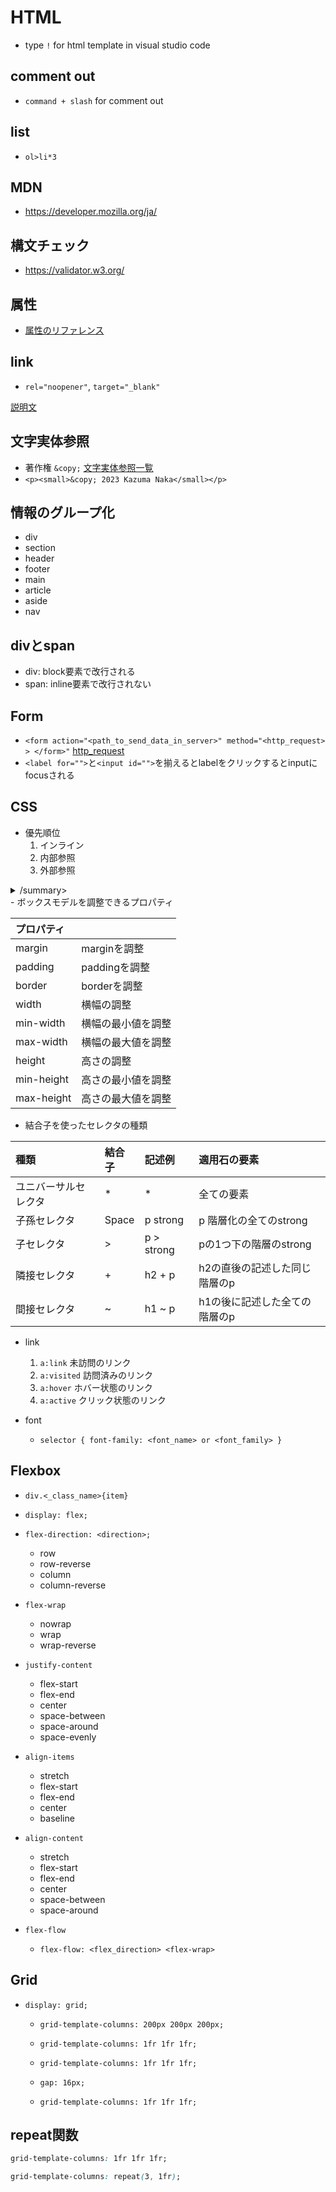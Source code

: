 # HTML
- type `!` for html template in visual studio code
## comment out
- `command + slash` for comment out
## list
- `ol>li*3`
## MDN
- https://developer.mozilla.org/ja/
## 構文チェック
- https://validator.w3.org/
## 属性
- [属性のリファレンス](https://developer.mozilla.org/ja/docs/Web/HTML/Attributes)
## link
- `rel="noopener"`, `target="_blank"`

[説明文](https://developer.chrome.com/ja/docs/lighthouse/best-practices/external-anchors-use-rel-noopener/`)
## 文字実体参照
- 著作権 `&copy;`
[文字実体参照一覧](https://html.spec.whatwg.org/multipage/named-characters.html)
- `<p><small>&copy; 2023 Kazuma Naka</small></p>`
## 情報のグループ化
- div
- section
- header
- footer
- main
- article
- aside
- nav
## divとspan
- div: block要素で改行される
- span: inline要素で改行されない

## Form
- `<form action="<path_to_send_data_in_server>" method="<http_request> > </form>"`
[http_request](https://developer.mozilla.org/en-US/docs/Web/HTTP/Methods)
- `<label for="">`と`<input id="">`を揃えるとlabelをクリックするとinputにfocusされる

## CSS
- 優先順位
    1. インライン
    2. 内部参照
    3. 外部参照

<details>
    <summary>/summary>
</details>
- ボックスモデルを調整できるプロパティ

| プロパティ    |               |
| :-----------  | :-------------|
| margin        | marginを調整  |
| padding       | paddingを調整 |
| border        | borderを調整  |
| width         | 横幅の調整    |
| min-width     | 横幅の最小値を調整 |
| max-width     | 横幅の最大値を調整 |
| height        | 高さの調整    |
| min-height    | 高さの最小値を調整 |
| max-height    | 高さの最大値を調整 |

- 結合子を使ったセレクタの種類

| 種類                 | 結合子        | 記述例     | 適用石の要素                  |
| :--------------------| :-------------| :----------| :-----------------------------|
| ユニバーサルセレクタ | *             | *          | 全ての要素                    |
| 子孫セレクタ         | Space         | p strong   | p 階層化の全てのstrong        |
| 子セレクタ           | >             | p > strong | pの1つ下の階層のstrong        |
| 隣接セレクタ         | +             | h2 + p     | h2の直後の記述した同じ階層のp |
| 間接セレクタ         | ~             | h1 ~ p     | h1の後に記述した全ての階層のp |

- link
    1. `a:link` 未訪問のリンク
    2. `a:visited` 訪問済みのリンク
    3. `a:hover` ホバー状態のリンク
    4. `a:active` クリック状態のリンク

- font
    - `selector {
    font-family: <font_name> or <font_family>
    }`

## Flexbox
- `div.<_class_name>{item}`
- `display: flex;`
- `flex-direction: <direction>;`
    - row
    - row-reverse
    - column
    - column-reverse

- `flex-wrap`
    - nowrap
    - wrap
    - wrap-reverse

- `justify-content`
    - flex-start
    - flex-end
    - center
    - space-between
    - space-around
    - space-evenly

- `align-items`
    - stretch
    - flex-start
    - flex-end
    - center
    - baseline

- `align-content`
    - stretch
    - flex-start
    - flex-end
    - center
    - space-between
    - space-around

- `flex-flow`
    - `flex-flow: <flex_direction> <flex-wrap>`

## Grid
- `display: grid;`
    - `grid-template-columns: 200px 200px 200px;`
    - `grid-template-columns: 1fr 1fr 1fr;`
    - `grid-template-columns: 1fr 1fr 1fr;`
    - `gap: 16px;`

    - `grid-template-columns: 1fr 1fr 1fr;`

## repeat関数
```css
grid-template-columns: 1fr 1fr 1fr;
```
```css
grid-template-columns: repeat(3, 1fr);
```

